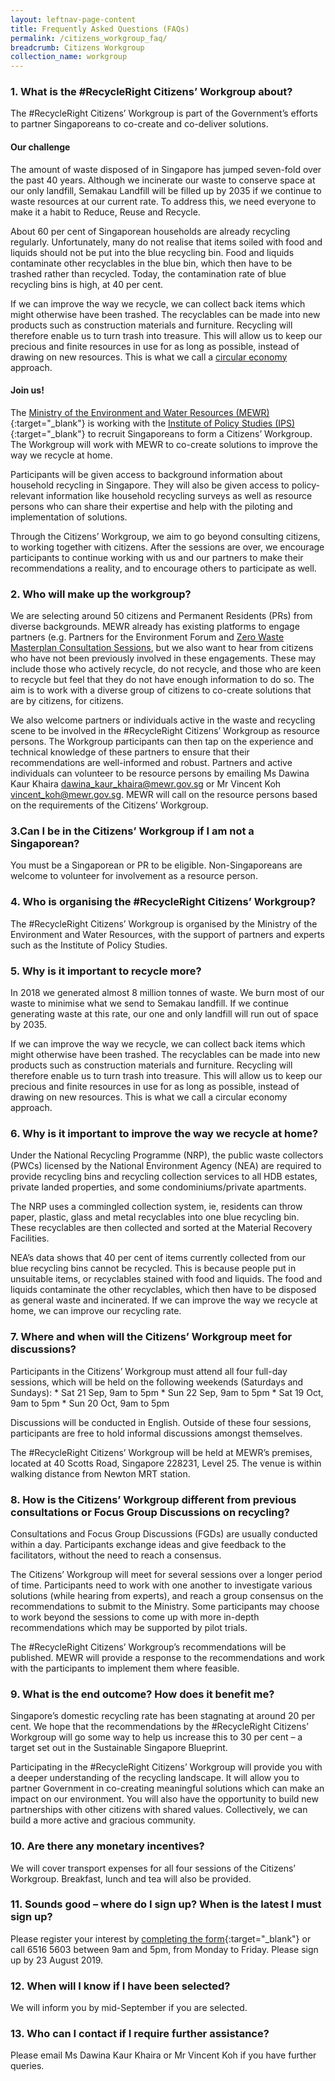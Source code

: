 ```yaml
---
layout: leftnav-page-content
title: Frequently Asked Questions (FAQs)
permalink: /citizens_workgroup_faq/
breadcrumb: Citizens Workgroup
collection_name: workgroup
---
```


### 1. What is the #RecycleRight Citizens’ Workgroup about?
	
The #RecycleRight Citizens’ Workgroup is part of the Government’s efforts to partner Singaporeans to co-create and co-deliver solutions. 

#### Our challenge

The amount of waste disposed of in Singapore has jumped seven-fold over the past 40 years. Although we incinerate our waste to conserve space at our only landfill, Semakau Landfill will be filled up by 2035 if we continue to waste resources at our current rate. To address this, we need everyone to make it a habit to Reduce, Reuse and Recycle.

About 60 per cent of Singaporean households are already recycling regularly. Unfortunately, many do not realise that items soiled with food and liquids should not be put into the blue recycling bin. Food and liquids contaminate other recyclables in the blue bin, which then have to be trashed rather than recycled. Today, the contamination rate of blue recycling bins is high, at 40 per cent. 

If we can improve the way we recycle, we can collect back items which might otherwise have been trashed. The recyclables can be made into new products such as construction materials and furniture. Recycling will therefore enable us to turn trash into treasure. This will allow us to keep our precious and finite resources in use for as long as possible, instead of drawing on new resources. This is what we call a [circular economy](/circular-economy/) approach. 

#### Join us!

The [Ministry of the Environment and Water Resources (MEWR)](http://www.mewr.gov.sg){:target="_blank"} is working with the [Institute of Policy Studies (IPS)](https://lkyspp.nus.edu.sg/ips){:target="_blank"} to recruit Singaporeans to form a Citizens’ Workgroup. The Workgroup will work with MEWR to co-create solutions to improve the way we recycle at home.  

Participants will be given access to background information about household recycling in Singapore. They will also be given access to policy-relevant information like household recycling surveys as well as resource persons who can share their expertise and help with the piloting and implementation of solutions. 

Through the Citizens’ Workgroup, we aim to go beyond consulting citizens, to working together with citizens. After the sessions are over, we encourage participants to continue working with us and our partners to make their recommendations a reality, and to encourage others to participate as well. 

### 2. Who will make up the workgroup?
	
We are selecting around 50 citizens and Permanent Residents (PRs) from diverse backgrounds. MEWR already has existing platforms to engage partners (e.g. Partners for the Environment Forum and [Zero Waste Masterplan Consultation Sessions](/consultation/), but we also want to hear from citizens who have not been previously involved in these engagements. These may include those who actively recycle, do not recycle, and those who are keen to recycle but feel that they do not have enough information to do so. The aim is to work with a diverse group of citizens to co-create solutions that are by citizens, for citizens. 

We also welcome partners or individuals active in the waste and recycling scene to be involved in the #RecycleRight Citizens’ Workgroup as resource persons. The Workgroup participants can then tap on the experience and technical knowledge of these partners to ensure that their recommendations are well-informed and robust. Partners and active individuals can volunteer to be resource persons by emailing Ms Dawina Kaur Khaira <dawina_kaur_khaira@mewr.gov.sg> or Mr Vincent Koh <vincent_koh@mewr.gov.sg>. MEWR will call on the resource persons based on the requirements of the Citizens’ Workgroup.
	
### 3.Can I be in the Citizens’ Workgroup if I am not a Singaporean?
	
You must be a Singaporean or PR to be eligible. Non-Singaporeans are welcome to volunteer for involvement as a resource person. 

### 4. Who is organising the #RecycleRight Citizens’ Workgroup?

The #RecycleRight Citizens’ Workgroup is organised by the Ministry of the Environment and Water Resources, with the support of partners and experts such as the Institute of Policy Studies. 

### 5. Why is it important to recycle more? 

In 2018 we generated almost 8 million tonnes of waste. We burn most of our waste to minimise what we send to Semakau landfill. If we continue generating waste at this rate, our one and only landfill will run out of space by 2035. 

If we can improve the way we recycle, we can collect back items which might otherwise have been trashed. The recyclables can be made into new products such as construction materials and furniture. Recycling will therefore enable us to turn trash into treasure. This will allow us to keep our precious and finite resources in use for as long as possible, instead of drawing on new resources. This is what we call a circular economy approach.

### 6. Why is it important to improve the way we recycle at home? 

Under the National Recycling Programme (NRP), the public waste collectors (PWCs) licensed by the National Environment Agency (NEA) are required to provide recycling bins and recycling collection services to all HDB estates, private landed properties, and some condominiums/private apartments. 

The NRP uses a commingled collection system, ie, residents can throw paper, plastic, glass and metal recyclables into one blue recycling bin. These recyclables are then collected and sorted at the Material Recovery Facilities. 

NEA’s data shows that 40 per cent of items currently collected from our blue recycling bins cannot be recycled. This is because people put in unsuitable items, or recyclables stained with food and liquids. The food and liquids contaminate the other recyclables, which then have to be disposed as general waste and incinerated. If we can improve the way we recycle at home, we can improve our recycling rate.

### 7.	Where and when will the Citizens’ Workgroup meet for discussions?
	
Participants in the Citizens’ Workgroup must attend all four full-day sessions, which will be held on the following weekends (Saturdays and Sundays): 
	* Sat 21 Sep, 9am to 5pm
	* Sun 22 Sep, 9am to 5pm
	* Sat 19 Oct, 9am to 5pm
	* Sun 20 Oct, 9am to 5pm

Discussions will be conducted in English. Outside of these four sessions, participants are free to hold informal discussions amongst themselves. 

The #RecycleRight Citizens’ Workgroup will be held at MEWR’s premises, located at 40 Scotts Road, Singapore 228231, Level 25. The venue is within walking distance from Newton MRT station. 

### 8. How is the Citizens’ Workgroup different from previous consultations or Focus Group Discussions on recycling?	
	
Consultations and Focus Group Discussions (FGDs) are usually conducted within a day. Participants exchange ideas and give feedback to the facilitators, without the need to reach a consensus. 

The Citizens’ Workgroup will meet for several sessions over a longer period of time. Participants need to work with one another to investigate various solutions (while hearing from experts), and reach a group consensus on the recommendations to submit to the Ministry. Some participants may choose to work beyond the sessions to come up with more in-depth recommendations which may be supported by pilot trials.

The #RecycleRight Citizens’ Workgroup’s recommendations will be published.  MEWR will provide a response to the recommendations and work with the participants to implement them where feasible.	

### 9. What is the end outcome? How does it benefit me?
	
Singapore’s domestic recycling rate has been stagnating at around 20 per cent. We hope that the recommendations by the #RecycleRight Citizens’ Workgroup will go some way to help us increase this to 30 per cent – a target set out in the Sustainable Singapore Blueprint.

Participating in the #RecycleRight Citizens’ Workgroup will provide you with a deeper understanding of the recycling landscape. It will allow you to partner Government in co-creating meaningful solutions which can make an impact on our environment. You will also have the opportunity to build new partnerships with other citizens with shared values. Collectively, we can build a more active and gracious community.

### 10.	Are there any monetary incentives?
	
We will cover transport expenses for all four sessions of the Citizens’ Workgroup. Breakfast, lunch and tea will also be provided.

### 11.	Sounds good – where do I sign up? When is the latest I must sign up?

Please register your interest by [completing the form](https://form.gov.sg/#!/5d2d7606690755001137ba56){:target="_blank"} or call 6516 5603 between 9am and 5pm, from Monday to Friday. Please sign up by 23 August 2019.

### 12.	When will I know if I have been selected?

We will inform you by mid-September if you are selected.

### 13.	Who can I contact if I require further assistance?

Please email Ms Dawina Kaur Khaira or Mr Vincent Koh if you have further queries.

